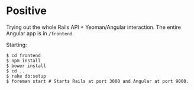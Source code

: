 # Positive

Trying out the whole Rails API + Yeoman/Angular interaction. The entire Angular app is in `/frontend`.

Starting:

    $ cd frontend
    $ npm install
    $ bower install
    $ cd ..
    $ rake db:setup
    $ foreman start # Starts Rails at port 3000 and Angular at port 9000.
